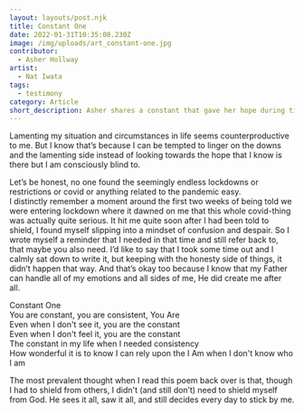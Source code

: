 ```yaml
---
layout: layouts/post.njk
title: Constant One
date: 2022-01-31T10:35:08.230Z
image: /img/uploads/art_constant-one.jpg
contributor:
  - Asher Hollway
artist:
  - Nat Iwata
tags:
  - testimony
category: Article
short_description: Asher shares a constant that gave her hope during times of lament.
---
```

Lamenting my situation and circumstances in life seems counterproductive to me. But I know that’s because I can be tempted to linger on the downs and the lamenting side instead of looking towards the hope that I know is there but I am consciously blind to.

Let’s be honest, no one found the seemingly endless lockdowns or restrictions or covid or anything related to the pandemic easy. \
I distinctly remember a moment around the first two weeks of being told we were entering lockdown where it dawned on me that this whole covid-thing was actually quite serious. It hit me quite soon after I had been told to shield, I found myself slipping into a mindset of confusion and despair. So I wrote myself a reminder that I needed in that time and still refer back to, that maybe you also need. I’d like to say that I took some time out and I calmly sat down to write it, but keeping with the honesty side of things, it didn’t happen that way. And that’s okay too because I know that my Father can handle all of my emotions and all sides of me, He did create me after all. 

Constant One\
You are constant, you are consistent, You Are \
Even when I don't see it, you are the constant \
Even when I don't feel it, you are the constant \
The constant in my life when I needed consistency \
How wonderful it is to know I can rely upon the I Am when I don't know who I am

The most prevalent thought when I read this poem back over is that, though I had to shield from others, I didn't (and still don’t) need to shield myself from God. He sees it all, saw it all, and still decides every day to stick by me.